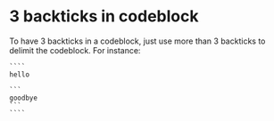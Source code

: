 # 3 backticks in codeblock
To have 3 backticks in a codeblock, just use more than 3 backticks to delimit the codeblock. For instance:
`````
````
hello

```
goodbye
```
````
`````
